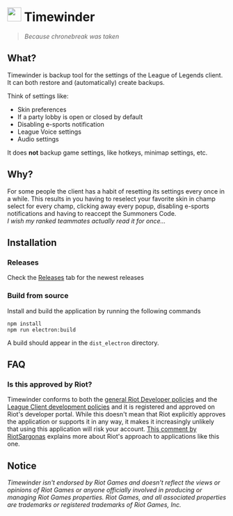 # <img src="https://user-images.githubusercontent.com/27695959/147606566-ec9b9078-e9b8-417e-ae56-cb1c6de53ea5.png" width="32"> Timewinder
>*Because chronebreak was taken*

## What?

Timewinder is backup tool for the settings of the League of Legends client.
It can both restore and (automatically) create backups.

Think of settings like:
* Skin preferences
* If a party lobby is open or closed by default
* Disabling e-sports notification
* League Voice settings
* Audio settings

It does **not** backup game settings, like hotkeys, minimap settings, etc.   

## Why?
For some people the client has a habit of resetting its settings every once in a while.
This results in you having to reselect your favorite skin in champ select for every champ,
clicking away every popup, disabling e-sports notifications and having to reaccept the Summoners Code. 
<br>
*I wish my ranked teammates actually read it for once...*

## Installation
### Releases
Check the [Releases](https://github.com/NoudH/timewinder/releases/) tab for the newest releases

### Build from source
Install and build the application by running the following commands
```shell
npm install
npm run electron:build
```
A build should appear in the `dist_electron` directory.

## FAQ

### Is this approved by Riot?
Timewinder conforms to both the [general Riot Developer policies](https://developer.riotgames.com/policies.html) and the [League Client development policies](https://developer.riotgames.com/league-client-apis.html) and it is registered and approved on Riot's developer portal.
While this doesn't mean that Riot explicitly approves the application or supports it in any way, it makes it increasingly unlikely that using this application will risk your account.
[This comment by RiotSargonas](https://www.reddit.com/r/leagueoflegends/comments/80d4r0/runebook_the_ultimate_rune_pages_manager_that_you/duv2r22/) explains more about Riot's approach to applications like this one.

## Notice
*Timewinder isn't endorsed by Riot Games and doesn't reflect the views or opinions of Riot Games or anyone officially involved in producing or managing Riot Games properties. Riot Games, and all associated properties are trademarks or registered trademarks of Riot Games, Inc.*
